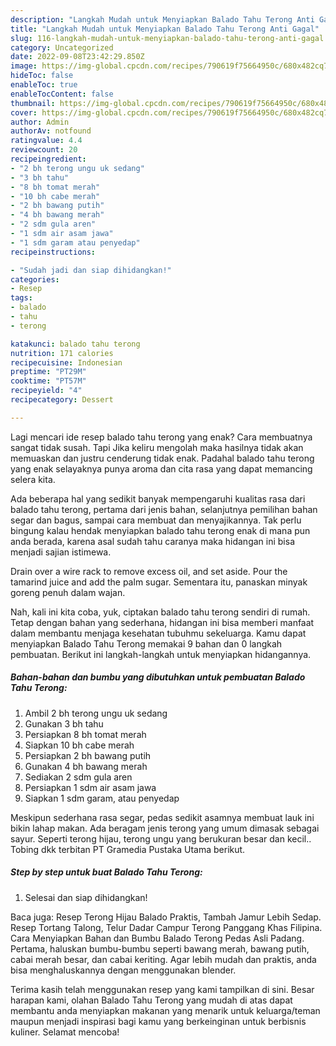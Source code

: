 ```yaml
---
description: "Langkah Mudah untuk Menyiapkan Balado Tahu Terong Anti Gagal"
title: "Langkah Mudah untuk Menyiapkan Balado Tahu Terong Anti Gagal"
slug: 116-langkah-mudah-untuk-menyiapkan-balado-tahu-terong-anti-gagal
category: Uncategorized
date: 2022-09-08T23:42:29.850Z
image: https://img-global.cpcdn.com/recipes/790619f75664950c/680x482cq70/balado-tahu-terong-foto-resep-utama.jpg
hideToc: false
enableToc: true
enableTocContent: false
thumbnail: https://img-global.cpcdn.com/recipes/790619f75664950c/680x482cq70/balado-tahu-terong-foto-resep-utama.jpg
cover: https://img-global.cpcdn.com/recipes/790619f75664950c/680x482cq70/balado-tahu-terong-foto-resep-utama.jpg
author: Admin
authorAv: notfound
ratingvalue: 4.4
reviewcount: 20
recipeingredient:
- "2 bh terong ungu uk sedang"
- "3 bh tahu"
- "8 bh tomat merah"
- "10 bh cabe merah"
- "2 bh bawang putih"
- "4 bh bawang merah"
- "2 sdm gula aren"
- "1 sdm air asam jawa"
- "1 sdm garam atau penyedap"
recipeinstructions:

- "Sudah jadi dan siap dihidangkan!"
categories:
- Resep
tags:
- balado
- tahu
- terong

katakunci: balado tahu terong 
nutrition: 171 calories
recipecuisine: Indonesian
preptime: "PT29M"
cooktime: "PT57M"
recipeyield: "4"
recipecategory: Dessert

---
```



Lagi mencari ide resep balado tahu terong yang enak? Cara membuatnya sangat tidak susah. Tapi Jika keliru mengolah maka hasilnya tidak akan memuaskan dan justru cenderung tidak enak. Padahal balado tahu terong yang enak selayaknya punya aroma dan cita rasa yang dapat memancing selera kita.


Ada beberapa hal yang sedikit banyak mempengaruhi kualitas rasa dari balado tahu terong, pertama dari jenis bahan, selanjutnya pemilihan bahan segar dan bagus, sampai cara membuat dan menyajikannya. Tak perlu bingung kalau hendak menyiapkan balado tahu terong enak di mana pun anda berada, karena asal sudah tahu caranya maka hidangan ini bisa menjadi sajian istimewa.

Drain over a wire rack to remove excess oil, and set aside. Pour the tamarind juice and add the palm sugar. Sementara itu, panaskan minyak goreng penuh dalam wajan.


Nah, kali ini kita coba, yuk, ciptakan balado tahu terong sendiri di rumah. Tetap dengan bahan yang sederhana, hidangan ini bisa memberi manfaat dalam membantu menjaga kesehatan tubuhmu sekeluarga. Kamu dapat menyiapkan Balado Tahu Terong memakai 9 bahan dan 0 langkah pembuatan. Berikut ini langkah-langkah untuk menyiapkan hidangannya.

<!--inarticleads1-->

##### Bahan-bahan dan bumbu yang dibutuhkan untuk pembuatan Balado Tahu Terong:

1. Ambil 2 bh terong ungu uk sedang
1. Gunakan 3 bh tahu
1. Persiapkan 8 bh tomat merah
1. Siapkan 10 bh cabe merah
1. Persiapkan 2 bh bawang putih
1. Gunakan 4 bh bawang merah
1. Sediakan 2 sdm gula aren
1. Persiapkan 1 sdm air asam jawa
1. Siapkan 1 sdm garam, atau penyedap


Meskipun sederhana rasa segar, pedas sedikit asamnya membuat lauk ini bikin lahap makan. Ada beragam jenis terong yang umum dimasak sebagai sayur. Seperti terong hijau, terong ungu yang berukuran besar dan kecil.. Tobing dkk terbitan PT Gramedia Pustaka Utama berikut. 

<!--inarticleads2-->

##### Step by step untuk buat Balado Tahu Terong:


1. Selesai dan siap dihidangkan!

Baca juga: Resep Terong Hijau Balado Praktis, Tambah Jamur Lebih Sedap. Resep Tortang Talong, Telur Dadar Campur Terong Panggang Khas Filipina. Cara Menyiapkan Bahan dan Bumbu Balado Terong Pedas Asli Padang. Pertama, haluskan bumbu-bumbu seperti bawang merah, bawang putih, cabai merah besar, dan cabai keriting. Agar lebih mudah dan praktis, anda bisa menghaluskannya dengan menggunakan blender. 

Terima kasih telah menggunakan resep yang kami tampilkan di sini. Besar harapan kami, olahan Balado Tahu Terong yang mudah di atas dapat membantu anda menyiapkan makanan yang menarik untuk keluarga/teman maupun menjadi inspirasi bagi kamu yang berkeinginan untuk berbisnis kuliner. Selamat mencoba!
